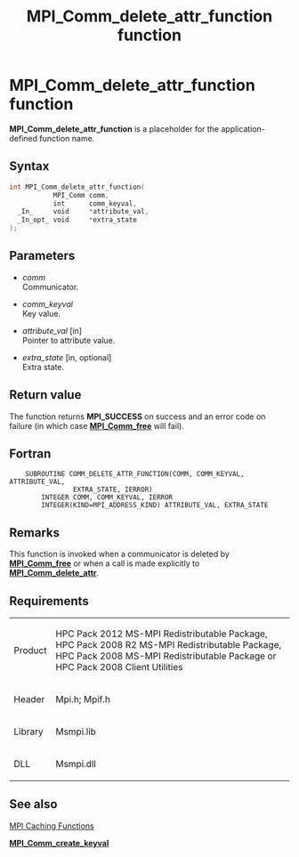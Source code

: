 ﻿---
title: MPI_Comm_delete_attr_function function
TOCTitle: MPI_Comm_delete_attr_function function
ms:assetid: d8b778cb-c354-4361-8d7a-0dc0f3209cdf
ms:mtpsurl: https://msdn.microsoft.com/en-us/library/Dn473265(v=VS.85)
ms:contentKeyID: 59360811
ms.date: 03/28/2018
mtps_version: v=VS.85
f1_keywords:
- COMM_DELETE_ATTR_FUNCTION
- mpi/COMM_DELETE_ATTR_FUNCTION
- mpi/MPI_Comm_delete_attr_function
- MPI_Comm_delete_attr_function
- mpif/COMM_DELETE_ATTR_FUNCTION
- mpif/MPI_Comm_delete_attr_function
dev_langs:
- C++
- C
---

# MPI\_Comm\_delete\_attr\_function function

**MPI\_Comm\_delete\_attr\_function** is a placeholder for the application-defined function name.

## Syntax

``` c++
int MPI_Comm_delete_attr_function(
           MPI_Comm comm,
           int      comm_keyval,
  _In_     void     *attribute_val,
  _In_opt_ void     *extra_state
);
```

## Parameters

  - *comm*  
    Communicator.

  - *comm\_keyval*  
    Key value.

  - *attribute\_val* \[in\]  
    Pointer to attribute value.

  - *extra\_state* \[in, optional\]  
    Extra state.

## Return value

The function returns **MPI\_SUCCESS** on success and an error code on failure (in which case [**MPI\_Comm\_free**](mpi-comm-free-function.md) will fail).

## Fortran

``` FORTRAN
    SUBROUTINE COMM_DELETE_ATTR_FUNCTION(COMM, COMM_KEYVAL, ATTRIBUTE_VAL,
                EXTRA_STATE, IERROR)
        INTEGER COMM, COMM_KEYVAL, IERROR
        INTEGER(KIND=MPI_ADDRESS_KIND) ATTRIBUTE_VAL, EXTRA_STATE
```

## Remarks

This function is invoked when a communicator is deleted by [**MPI\_Comm\_free**](mpi-comm-free-function.md) or when a call is made explicitly to [**MPI\_Comm\_delete\_attr**](mpi-comm-delete-attr-function.md).

## Requirements

<table>
<colgroup>
<col  />
<col  />
</colgroup>
<tbody>
<tr class="odd">
<td><p>Product</p></td>
<td><p>HPC Pack 2012 MS-MPI Redistributable Package, HPC Pack 2008 R2 MS-MPI Redistributable Package, HPC Pack 2008 MS-MPI Redistributable Package or HPC Pack 2008 Client Utilities</p></td>
</tr>
<tr class="even">
<td><p>Header</p></td>
<td>Mpi.h;
Mpif.h</td>
</tr>
<tr class="odd">
<td><p>Library</p></td>
<td>Msmpi.lib</td>
</tr>
<tr class="even">
<td><p>DLL</p></td>
<td>Msmpi.dll</td>
</tr>
</tbody>
</table>


## See also

[MPI Caching Functions](mpi-caching-functions.md)

[**MPI\_Comm\_create\_keyval**](mpi-comm-create-keyval-function.md)

